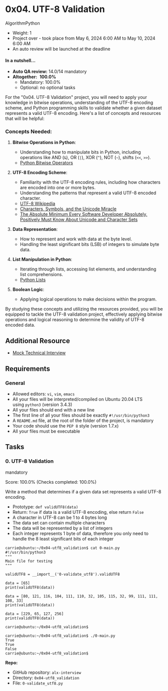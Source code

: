 0x04. UTF-8 Validation
======================

AlgorithmPython

-   Weight: 1
-   Project over - took place from May 6, 2024 6:00 AM to May 10, 2024 6:00 AM
-   An auto review will be launched at the deadline

#### In a nutshell...

-   **Auto QA review:** 14.0/14 mandatory
-   **Altogether:**  **100.0%**
    -   Mandatory: 100.0%
    -   Optional: no optional tasks

For the "0x04. UTF-8 Validation" project, you will need to apply your knowledge in bitwise operations, understanding of the UTF-8 encoding scheme, and Python programming skills to validate whether a given dataset represents a valid UTF-8 encoding. Here's a list of concepts and resources that will be helpful:

### Concepts Needed:

1.  **Bitwise Operations in Python**:

    -   Understanding how to manipulate bits in Python, including operations like AND (`&`), OR (`|`), XOR (`^`), NOT (`~`), shifts (`<<`, `>>`).
    -   [Python Bitwise Operators](https://intranet.alxswe.com/rltoken/BslyYNZlXdyxW3_b0WNOcg "Python Bitwise Operators")
2.  **UTF-8 Encoding Scheme**:

    -   Familiarity with the UTF-8 encoding rules, including how characters are encoded into one or more bytes.
    -   Understanding the patterns that represent a valid UTF-8 encoded character.
    -   [UTF-8 Wikipedia](https://intranet.alxswe.com/rltoken/oqFi6P1hNvp9aSuNv---IQ "UTF-8 Wikipedia")
    -   [Characters, Symbols, and the Unicode Miracle](https://intranet.alxswe.com/rltoken/d--jVK8sBSlhkosu7pFzdw "Characters, Symbols, and the Unicode Miracle")
    -   [The Absolute Minimum Every Software Developer Absolutely, Positively Must Know About Unicode and Character Sets](https://intranet.alxswe.com/rltoken/9EwaXVds22dSK3IvF5nNCA "The Absolute Minimum Every Software Developer Absolutely, Positively Must Know About Unicode and Character Sets")
3.  **Data Representation**:

    -   How to represent and work with data at the byte level.
    -   Handling the least significant bits (LSB) of integers to simulate byte data.
4.  **List Manipulation in Python**:

    -   Iterating through lists, accessing list elements, and understanding list comprehensions.
    -   [Python Lists](https://intranet.alxswe.com/rltoken/TaN91MgmOL80GeOGvmldIw "Python Lists")
5.  **Boolean Logic**:

    -   Applying logical operations to make decisions within the program.

By studying these concepts and utilizing the resources provided, you will be equipped to tackle the UTF-8 validation project, effectively applying bitwise operations and logical reasoning to determine the validity of UTF-8 encoded data.

Additional Resource
-------------------

-   [Mock Technical Interview](https://intranet.alxswe.com/rltoken/X1lZqipeyegt8pbQ9aXSFQ "Mock Technical Interview")

Requirements
------------

### General

-   Allowed editors: `vi`, `vim`, `emacs`
-   All your files will be interpreted/compiled on Ubuntu 20.04 LTS using `python3` (version 3.4.3)
-   All your files should end with a new line
-   The first line of all your files should be exactly `#!/usr/bin/python3`
-   A `README.md` file, at the root of the folder of the project, is mandatory
-   Your code should use the `PEP 8` style (version 1.7.x)
-   All your files must be executable

Tasks
-----

### 0\. UTF-8 Validation

mandatory

Score: 100.0% (Checks completed: 100.0%)

Write a method that determines if a given data set represents a valid UTF-8 encoding.

-   Prototype: `def validUTF8(data)`
-   Return: `True` if data is a valid UTF-8 encoding, else return `False`
-   A character in UTF-8 can be 1 to 4 bytes long
-   The data set can contain multiple characters
-   The data will be represented by a list of integers
-   Each integer represents 1 byte of data, therefore you only need to handle the 8 least significant bits of each integer

```
carrie@ubuntu:~/0x04-utf8_validation$ cat 0-main.py
#!/usr/bin/python3
"""
Main file for testing
"""

validUTF8 = __import__('0-validate_utf8').validUTF8

data = [65]
print(validUTF8(data))

data = [80, 121, 116, 104, 111, 110, 32, 105, 115, 32, 99, 111, 111, 108, 33]
print(validUTF8(data))

data = [229, 65, 127, 256]
print(validUTF8(data))

carrie@ubuntu:~/0x04-utf8_validation$

```

```
carrie@ubuntu:~/0x04-utf8_validation$ ./0-main.py
True
True
False
carrie@ubuntu:~/0x04-utf8_validation$

```

**Repo:**

-   GitHub repository: `alx-interview`
-   Directory: `0x04-utf8_validation`
-   File: `0-validate_utf8.py`
